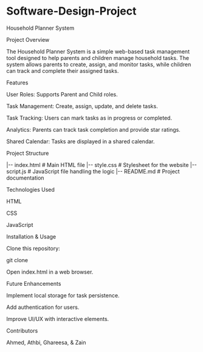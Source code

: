 # Software-Design-Project

Household Planner System

Project Overview

The Household Planner System is a simple web-based task management tool designed to help parents and children manage household tasks. The system allows parents to create, assign, and monitor tasks, while children can track and complete their assigned tasks.

Features

User Roles: Supports Parent and Child roles.

Task Management: Create, assign, update, and delete tasks.

Task Tracking: Users can mark tasks as in progress or completed.

Analytics: Parents can track task completion and provide star ratings.

Shared Calendar: Tasks are displayed in a shared calendar.

Project Structure

|-- index.html    # Main HTML file
|-- style.css     # Stylesheet for the website
|-- script.js     # JavaScript file handling the logic
|-- README.md     # Project documentation

Technologies Used

HTML

CSS

JavaScript

Installation & Usage

Clone this repository:

git clone <repository-url>

Open index.html in a web browser.

Future Enhancements

Implement local storage for task persistence.

Add authentication for users.

Improve UI/UX with interactive elements.

Contributors

Ahmed, Athbi, Ghareesa, & Zain
